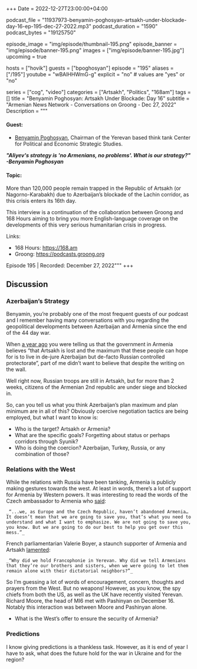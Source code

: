 +++
Date = 2022-12-27T23:00:00+04:00

podcast_file = "11937973-benyamin-poghosyan-artsakh-under-blockade-day-16-ep-195-dec-27-2022.mp3"
podcast_duration = "1590"
podcast_bytes = "19125750"

episode_image = "img/episode/thumbnail-195.png"
episode_banner = "img/episode/banner-195.png"
images = ["img/episode/banner-195.jpg"]
upcoming = true

hosts = ["hovik"]
guests = ["bpoghosyan"]
episode = "195"
aliases = ["/195"]
youtube = "wBAlHHWmG-g"
explicit = "no" # values are "yes" or "no"

series = ["cog", "video"]
categories = ["Artsakh", "Politics", "168am"]
tags = []
title = "Benyamin Poghosyan: Artsakh Under Blockade: Day 16"
subtitle = "Armenian News Network - Conversations on Groong - Dec 27, 2022"
Description = """

#### Guest:
* [Benyamin Poghosyan](/guest/bpoghosyan), Chairman of the Yerevan based think tank Center for Political and Economic Strategic Studies.

***"Aliyev's strategy is 'no Armenians, no problems'. What is our strategy?" -Benyamin Poghosyan***

#### Topic:

More than 120,000 people remain trapped in the Republic of Artsakh (or Nagorno-Karabakh) due to Azerbaijan’s blockade of the Lachin corridor, as this crisis enters its 16th day.

This interview is a continuation of the collaboration between Groong and 168 Hours aiming to bring you more English-language coverage on the developments of this very serious humanitarian crisis in progress.

Links:
  - 168 Hours: https://168.am
  - Groong: https://podcasts.groong.org

Episode 195 | Recorded: December 27, 2022"""
+++



## Discussion


### Azerbaijan’s Strategy

Benyamin, you’re probably one of the most frequent guests of our podcast and I remember having many conversations with you regarding the geopolitical developments between Azerbaijan and Armenia since the end of the 44 day war.

When [a year ago](https://podcasts.groong.org/106-zoom-for-democracy-domestic-regional-politics-artsakh-independence-at-30-ep-106-dec-12-2021/) you were telling us that the government in Armenia believes “that Artsakh is lost and the maximum that these people can hope for is to live in de-jure Azerbaijan but de-facto Russian controlled protectorate”, part of me didn’t want to believe that despite the writing on the wall.

Well right now, Russian troops are still in Artsakh, but for more than 2 weeks, citizens of the Armenian 2nd republic are under siege and blocked in.

So, can you tell us what you think Azerbaijan’s plan maximum and plan minimum are in all of this? Obviously coercive negotiation tactics are being employed, but what I want to know is:



* Who is the target? Artsakh or Armenia?
* What are the specific goals? Forgetting about status or perhaps corridors through Syunik? 
* Who is doing the coercion? Azerbaijan, Turkey, Russia, or any combination of those?


### Relations with the West

While the relations with Russia have been tanking, Armenia is publicly making gestures towards the west. At least in words, there’s a lot of support for Armenia by Western powers. It was interesting to read the words of the Czech ambassador to Armenia who [said](https://www.azatutyun.am/a/32187660.html):


    _“...we, as Europe and the Czech Republic, haven’t abandoned Armenia…It doesn’t mean that we are going to save you, that’s what you need to understand and what I want to emphasize. We are not going to save you, you know. But we are going to do our best to help you get over this mess.”_

French parliamentarian Valerie Boyer, a staunch supporter of Armenia and Artsakh [lamented](https://www.youtube.com/watch?v=C-Th7o62_FI):


    _“Why did we hold Francophonie in Yerevan. Why did we tell Armenians that they’re our brothers and sisters, when we were going to let them remain alone with their dictatorial neighbors?”_

So I’m guessing a lot of words of encouragement, concern, thoughts and prayers from the West. But no weapons! However, as you know, the spy chiefs from both the US, as well as the UK have recently visited Yerevan. Richard Moore, the head of MI6 met with Pashinyan on December 16. Notably this interaction was between Moore and Pashinyan alone.



* What is the West’s offer to ensure the security of Armenia?


### Predictions

I know giving predictions is a thankless task. However, as it is end of year I have to ask, what does the future hold for the war in Ukraine and for the region? 
